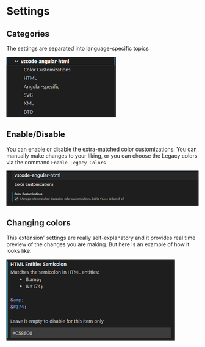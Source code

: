 # Settings

## Categories

The settings are separated into language-specific topics

<img src="../assets/side-menu.png" alt="Settings categories" title="Settings category" />

## Enable/Disable

You can enable or disable the extra-matched color customizations. You can manually make changes to your liking, or you can choose the Legacy colors via the command `Enable Legacy Colors`

<img src="../assets/enable-disable.png" alt="Toggle Color Customizations" title="Toggle Color Customizations" />

## Changing colors

This extension' settings are really self-explanatory and it provides real time preview of the changes you are making. But here is an example of how it looks like.

<img src="../assets/settings-example.png" alt="Settings Example" title="Settings Example" />
